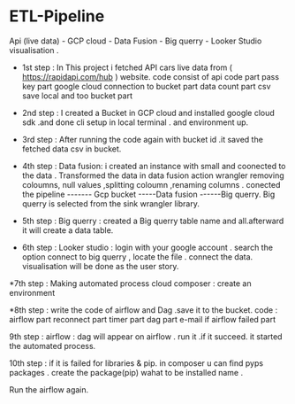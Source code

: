 # ETL-Pipeline
Api (live data) - GCP cloud - Data Fusion - Big querry - Looker Studio visualisation .

* 1st step :
  In This project i fetched API cars live  data from  ( https://rapidapi.com/hub )  website.
  code consist of
           api code part
           pass key part
           google cloud connection to bucket part
           data count part
           csv save local and too bucket part
* 2nd step :
  I created a Bucket in GCP cloud and  installed google cloud sdk .and done cli setup in local terminal . and environment up.

* 3rd step :
  After running the code again with bucket id .it saved the fetched data csv in bucket.

* 4th step :
  Data fusion: i created an  instance with small and coonected to the data . Transformed the data in data fusion action wrangler  removing coloumns, null values ,splitting coloumn ,renaming columns . 
  conected the pipeline ------- Gcp bucket -----Data fusion ------Big querry. Big querry is selected from the sink wrangler library.

* 5th step :
  Big querry : created a Big querry table name and all.afterward it will create a data table.

* 6th step :
  Looker studio : login with your google account . search the option connect to big querry , locate the file . connect the data.
  visualisation will be done as the user story.

*7th step :
  Making automated process 
  cloud composer : create an environment  

*8th step :
  write the code of airflow and Dag .save it to the bucket.
   code : airflow part
          reconnect part
          timer part
          dag part
          e-mail if airflow failed part

9th step :
  airflow : dag will appear on airflow . run it .if it succeed. it started the automated process.

10th step : if it is failed for libraries & pip.
            in composer u can find pyps packages . create the package(pip) wahat to be installed name .

Run the airflow again.
